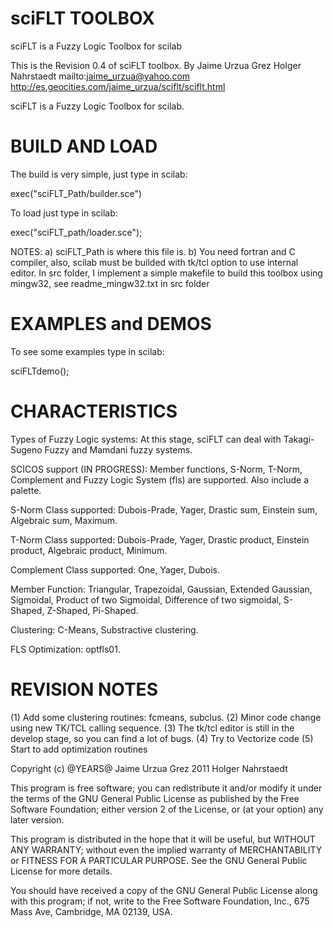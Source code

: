 # sciFLT TOOLBOX
sciFLT is a Fuzzy Logic Toolbox for scilab

This is the Revision 0.4 of sciFLT toolbox.
By Jaime Urzua Grez
   Holger Nahrstaedt
mailto:jaime_urzua@yahoo.com
http://es.geocities.com/jaime_urzua/sciflt/sciflt.html

sciFLT is a Fuzzy Logic Toolbox for scilab.

# BUILD AND LOAD
The build is very simple, just type in scilab:

 exec("sciFLT_Path/builder.sce")

 To load just type in scilab:
 
 exec("sciFLT_path/loader.sce");

 NOTES:
 a) sciFLT_Path is where this file is.
 b) You need fortran and C compiler, also, scilab must be builded with tk/tcl option to use internal editor.
    In src folder, I implement a simple makefile to build this toolbox using mingw32, see readme_mingw32.txt in src folder

# EXAMPLES and DEMOS
 To see some examples type in scilab:

 sciFLTdemo();

# CHARACTERISTICS
Types of Fuzzy Logic systems: At this stage, sciFLT can deal with Takagi-Sugeno Fuzzy and Mamdani fuzzy systems.

SCICOS support (IN PROGRESS): Member functions, S-Norm, T-Norm, Complement and Fuzzy Logic System (fls) are supported. Also include a palette.

S-Norm Class supported: Dubois-Prade, Yager, Drastic sum, Einstein sum, Algebraic sum, Maximum.

T-Norm Class supported: Dubois-Prade, Yager, Drastic product, Einstein product, Algebraic product, Minimum.

Complement Class supported: One, Yager, Dubois.

Member Function: Triangular, Trapezoidal, Gaussian, Extended Gaussian, Sigmoidal, Product of two Sigmoidal, Difference of two sigmoidal, S-Shaped, Z-Shaped, Pi-Shaped.

Clustering: C-Means, Substractive clustering.

FLS Optimization: optfls01.

# REVISION NOTES
 (1) Add some clustering routines: fcmeans, subclus.
 (2) Minor code change using new TK/TCL calling sequence.
 (3) The tk/tcl editor is still in the develop stage, so you can find a lot of bugs.
 (4) Try to Vectorize code
 (5) Start to add optimization routines

Copyright (c) @YEARS@ Jaime Urzua Grez
		2011 Holger Nahrstaedt
 
This program is free software; you can redistribute it and/or modify it under the terms of the GNU General Public License as published by the Free Software Foundation; either version 2 of the License, or (at your option) any later version.

This program is distributed in the hope that it will be useful, but WITHOUT ANY WARRANTY; without even the implied warranty of MERCHANTABILITY or FITNESS FOR A PARTICULAR PURPOSE.  See the GNU General Public License for more details.

You should have received a copy of the GNU General Public License along with this program; if not, write to the Free Software Foundation, Inc., 675 Mass Ave, Cambridge, MA 02139, USA.
